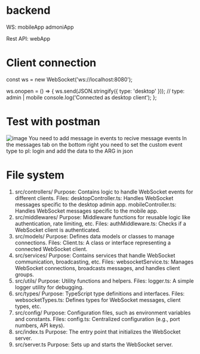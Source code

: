 # backend

WS:
mobileApp
admoniApp

Rest API:
webApp

# Client connection

const ws = new WebSocket('ws://localhost:8080');

ws.onopen = () => {
ws.send(JSON.stringify({ type: 'desktop' })); // type: admin | mobile
console.log('Connected as desktop client');
};

# Test with postman
   ![image](https://github.com/user-attachments/assets/9634fd76-86a8-457a-97b2-32689437f3c9)
   You need to add message in events to recive message events
   In the messages tab on the bottom right you need to set the custom event type to pl: login
   and add the data to the ARG in json


# File system

1. src/controllers/
   Purpose: Contains logic to handle WebSocket events for different clients.
   Files:
   desktopController.ts: Handles WebSocket messages specific to the desktop admin app.
   mobileController.ts: Handles WebSocket messages specific to the mobile app.
2. src/middlewares/
   Purpose: Middleware functions for reusable logic like authentication, rate limiting, etc.
   Files:
   authMiddleware.ts: Checks if a WebSocket client is authenticated.
3. src/models/
   Purpose: Defines data models or classes to manage connections.
   Files:
   Client.ts: A class or interface representing a connected WebSocket client.
4. src/services/
   Purpose: Contains services that handle WebSocket communication, broadcasting, etc.
   Files:
   websocketService.ts: Manages WebSocket connections, broadcasts messages, and handles client groups.
5. src/utils/
   Purpose: Utility functions and helpers.
   Files:
   logger.ts: A simple logger utility for debugging.
6. src/types/
   Purpose: TypeScript type definitions and interfaces.
   Files:
   websocketTypes.ts: Defines types for WebSocket messages, client types, etc.
7. src/config/
   Purpose: Configuration files, such as environment variables and constants.
   Files:
   config.ts: Centralized configuration (e.g., port numbers, API keys).
8. src/index.ts
   Purpose: The entry point that initializes the WebSocket server.
9. src/server.ts
   Purpose: Sets up and starts the WebSocket server.
